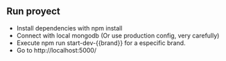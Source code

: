## Run proyect

- Install dependencies with npm install
- Connect with local mongodb (Or use production config, very carefully)
- Execute npm run start-dev-{{brand}} for a especific brand.
- Go to http://localhost:5000/
